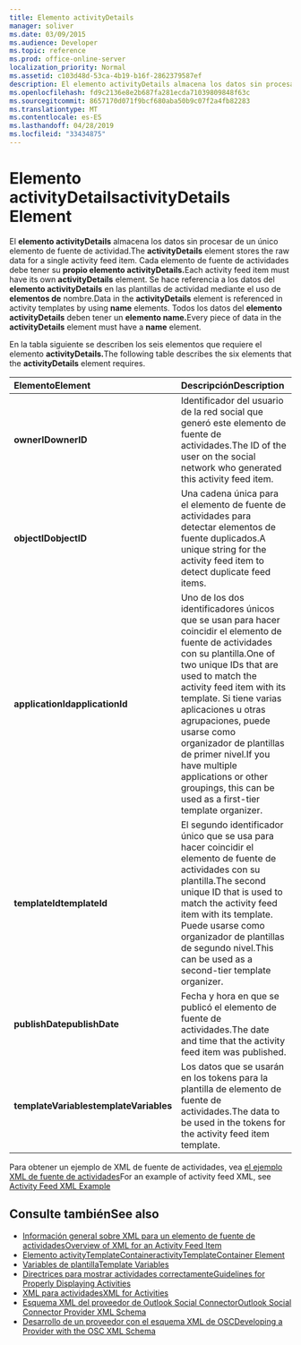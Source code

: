 ```yaml
---
title: Elemento activityDetails
manager: soliver
ms.date: 03/09/2015
ms.audience: Developer
ms.topic: reference
ms.prod: office-online-server
localization_priority: Normal
ms.assetid: c103d48d-53ca-4b19-b16f-2862379587ef
description: El elemento activityDetails almacena los datos sin procesar de un único elemento de fuente de actividad. Cada elemento de fuente de actividades debe tener su propio elemento activityDetails. Se hace referencia a los datos del elemento activityDetails en las plantillas de actividad mediante el uso de elementos de nombre.
ms.openlocfilehash: fd9c2136e8e2b687fa281ecda71039809848f63c
ms.sourcegitcommit: 8657170d071f9bcf680aba50b9c07f2a4fb82283
ms.translationtype: MT
ms.contentlocale: es-ES
ms.lasthandoff: 04/28/2019
ms.locfileid: "33434875"
---
```

# <a name="activitydetails-element"></a><span data-ttu-id="22a55-105">Elemento activityDetails</span><span class="sxs-lookup"><span data-stu-id="22a55-105">activityDetails Element</span></span>

<span data-ttu-id="22a55-106">El **elemento activityDetails** almacena los datos sin procesar de un único elemento de fuente de actividad.</span><span class="sxs-lookup"><span data-stu-id="22a55-106">The **activityDetails** element stores the raw data for a single activity feed item.</span></span> <span data-ttu-id="22a55-107">Cada elemento de fuente de actividades debe tener su **propio elemento activityDetails.**</span><span class="sxs-lookup"><span data-stu-id="22a55-107">Each activity feed item must have its own **activityDetails** element.</span></span> <span data-ttu-id="22a55-108">Se hace referencia a los datos del **elemento activityDetails** en las plantillas de actividad mediante el uso de **elementos de** nombre.</span><span class="sxs-lookup"><span data-stu-id="22a55-108">Data in the **activityDetails** element is referenced in activity templates by using **name** elements.</span></span> <span data-ttu-id="22a55-109">Todos los datos del **elemento activityDetails** deben tener un **elemento name.**</span><span class="sxs-lookup"><span data-stu-id="22a55-109">Every piece of data in the **activityDetails** element must have a **name** element.</span></span> 
  
<span data-ttu-id="22a55-110">En la tabla siguiente se describen los seis elementos que requiere el elemento **activityDetails.**</span><span class="sxs-lookup"><span data-stu-id="22a55-110">The following table describes the six elements that the **activityDetails** element requires.</span></span> 
  
|<span data-ttu-id="22a55-111">**Elemento**</span><span class="sxs-lookup"><span data-stu-id="22a55-111">**Element**</span></span>|<span data-ttu-id="22a55-112">**Descripción**</span><span class="sxs-lookup"><span data-stu-id="22a55-112">**Description**</span></span>|
|:-----|:-----|
|<span data-ttu-id="22a55-113">**ownerID**</span><span class="sxs-lookup"><span data-stu-id="22a55-113">**ownerID**</span></span> <br/> |<span data-ttu-id="22a55-114">Identificador del usuario de la red social que generó este elemento de fuente de actividades.</span><span class="sxs-lookup"><span data-stu-id="22a55-114">The ID of the user on the social network who generated this activity feed item.</span></span>  <br/> |
|<span data-ttu-id="22a55-115">**objectID**</span><span class="sxs-lookup"><span data-stu-id="22a55-115">**objectID**</span></span> <br/> |<span data-ttu-id="22a55-116">Una cadena única para el elemento de fuente de actividades para detectar elementos de fuente duplicados.</span><span class="sxs-lookup"><span data-stu-id="22a55-116">A unique string for the activity feed item to detect duplicate feed items.</span></span>  <br/> |
|<span data-ttu-id="22a55-117">**applicationId**</span><span class="sxs-lookup"><span data-stu-id="22a55-117">**applicationId**</span></span> <br/> |<span data-ttu-id="22a55-118">Uno de los dos identificadores únicos que se usan para hacer coincidir el elemento de fuente de actividades con su plantilla.</span><span class="sxs-lookup"><span data-stu-id="22a55-118">One of two unique IDs that are used to match the activity feed item with its template.</span></span> <span data-ttu-id="22a55-119">Si tiene varias aplicaciones u otras agrupaciones, puede usarse como organizador de plantillas de primer nivel.</span><span class="sxs-lookup"><span data-stu-id="22a55-119">If you have multiple applications or other groupings, this can be used as a first-tier template organizer.</span></span>  <br/> |
|<span data-ttu-id="22a55-120">**templateId**</span><span class="sxs-lookup"><span data-stu-id="22a55-120">**templateId**</span></span> <br/> |<span data-ttu-id="22a55-121">El segundo identificador único que se usa para hacer coincidir el elemento de fuente de actividades con su plantilla.</span><span class="sxs-lookup"><span data-stu-id="22a55-121">The second unique ID that is used to match the activity feed item with its template.</span></span> <span data-ttu-id="22a55-122">Puede usarse como organizador de plantillas de segundo nivel.</span><span class="sxs-lookup"><span data-stu-id="22a55-122">This can be used as a second-tier template organizer.</span></span>  <br/> |
|<span data-ttu-id="22a55-123">**publishDate**</span><span class="sxs-lookup"><span data-stu-id="22a55-123">**publishDate**</span></span> <br/> |<span data-ttu-id="22a55-124">Fecha y hora en que se publicó el elemento de fuente de actividades.</span><span class="sxs-lookup"><span data-stu-id="22a55-124">The date and time that the activity feed item was published.</span></span>  <br/> |
|<span data-ttu-id="22a55-125">**templateVariables**</span><span class="sxs-lookup"><span data-stu-id="22a55-125">**templateVariables**</span></span> <br/> |<span data-ttu-id="22a55-126">Los datos que se usarán en los tokens para la plantilla de elemento de fuente de actividades.</span><span class="sxs-lookup"><span data-stu-id="22a55-126">The data to be used in the tokens for the activity feed item template.</span></span>  <br/> |
   
<span data-ttu-id="22a55-127">Para obtener un ejemplo de XML de fuente de actividades, vea [el ejemplo XML de fuente de actividades](activity-feed-xml-example.md)</span><span class="sxs-lookup"><span data-stu-id="22a55-127">For an example of activity feed XML, see [Activity Feed XML Example](activity-feed-xml-example.md)</span></span>
  
## <a name="see-also"></a><span data-ttu-id="22a55-128">Consulte también</span><span class="sxs-lookup"><span data-stu-id="22a55-128">See also</span></span>

- [<span data-ttu-id="22a55-129">Información general sobre XML para un elemento de fuente de actividades</span><span class="sxs-lookup"><span data-stu-id="22a55-129">Overview of XML for an Activity Feed Item</span></span>](overview-of-xml-for-an-activity-feed-item.md)  
- [<span data-ttu-id="22a55-130">Elemento activityTemplateContainer</span><span class="sxs-lookup"><span data-stu-id="22a55-130">activityTemplateContainer Element</span></span>](activitytemplatecontainer-element.md)  
- [<span data-ttu-id="22a55-131">Variables de plantilla</span><span class="sxs-lookup"><span data-stu-id="22a55-131">Template Variables</span></span>](template-variables.md) 
- [<span data-ttu-id="22a55-132">Directrices para mostrar actividades correctamente</span><span class="sxs-lookup"><span data-stu-id="22a55-132">Guidelines for Properly Displaying Activities</span></span>](guidelines-for-properly-displaying-activities.md)  
- [<span data-ttu-id="22a55-133">XML para actividades</span><span class="sxs-lookup"><span data-stu-id="22a55-133">XML for Activities</span></span>](xml-for-activities.md)  
- [<span data-ttu-id="22a55-134">Esquema XML del proveedor de Outlook Social Connector</span><span class="sxs-lookup"><span data-stu-id="22a55-134">Outlook Social Connector Provider XML Schema</span></span>](outlook-social-connector-provider-xml-schema.md)
- [<span data-ttu-id="22a55-135">Desarrollo de un proveedor con el esquema XML de OSC</span><span class="sxs-lookup"><span data-stu-id="22a55-135">Developing a Provider with the OSC XML Schema</span></span>](developing-a-provider-with-the-osc-xml-schema.md)

